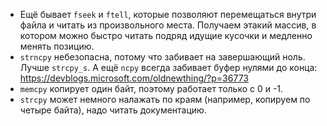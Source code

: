 * Ещё бывает `fseek` и `ftell`, которые позволяют перемещаться внутри файла и
  читать из произвольного места.
  Получаем этакий массив, в котором можно быстро читать подряд идущие кусочки
  и медленно менять позицию.
* `strncpy` небезопасна, потому что забивает на завершающий ноль.
  Лучше `strcpy_s`.
  А ещё `ncpy` всегда забивает буфер нулями до конца: https://devblogs.microsoft.com/oldnewthing/?p=36773
* `memcpy` копирует один байт, поэтому работает только с 0 и -1.
* `strcpy` может немного налажать по краям (например, копируем по четыре байта), надо читать документацию.
